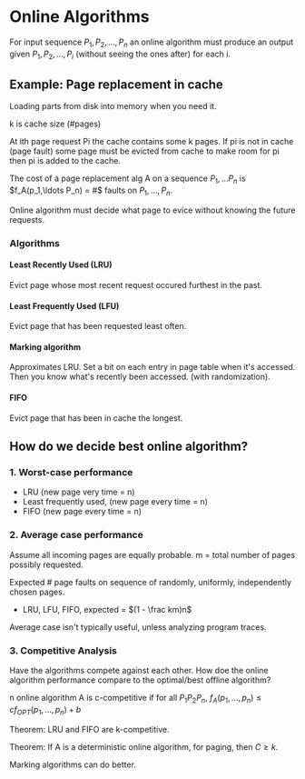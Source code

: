 # Online Algorithms

For input sequence $P_1, P_2, \ldots, P_n$ an online algorithm must produce an
output given $P_1,P_2,\ldots,P_i$ (without seeing the ones after) for each i.

## Example: Page replacement in cache

Loading parts from disk into memory when you need it.


k is cache size (#pages)

At ith page request Pi the cache contains some k pages. If pi is not in cache
(page fault) some page must be evicted from cache to make room for pi then pi is
added to the cache.

The cost of a page replacement alg A on a sequence $P_1, \ldots P_n$ is
$f_A(p_1,\ldots P_n) = #$ faults on $P_1,\ldots,P_n$.

Online algorithm must decide what page to evice without knowing the future
requests.

### Algorithms

#### Least Recently Used (LRU)

Evict page whose most recent request occured furthest in the past.

#### Least Frequently Used (LFU)

Evict page that has been requested least often.

#### Marking algorithm

Approximates LRU. Set a bit on each entry in page table when it's accessed. Then
you know what's recently been accessed. (with randomization).

#### FIFO

Evict page that has been in cache the longest.

## How do we decide best online algorithm?

### 1. Worst-case performance

* LRU (new page very time = n)
* Least frequently used, (new page every time = n)
* FIFO (new page every time = n)

### 2. Average case performance

Assume all incoming pages are equally probable. m = total number of pages
possibly requested.

Expected # page faults on sequence of randomly, uniformly, independently chosen
pages.

* LRU, LFU, FIFO, expected = $(1 - \frac km)n$

Average case isn't typically useful, unless analyzing program traces.

### 3. Competitive Analysis

Have the algorithms compete against each other. How doe the online algorithm
performance compare to the optimal/best offline algorithm?

n online algorithm A is c-competitive if for all $P_1P_2P_n$,
$f_A(p_1,\ldots,p_n) \leq c f_{OPT}(p_1,\ldots,p_n) + b$

Theorem: LRU and FIFO are k-competitive.

Theorem: If A is a deterministic online algorithm, for paging, then $C \geq k$.

Marking algorithms can do better.
